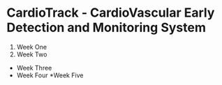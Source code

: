 # CardioTrack - CardioVascular Early Detection and Monitoring System
1. Week One
2. Week Two
* Week Three
* Week Four
\*Week Five